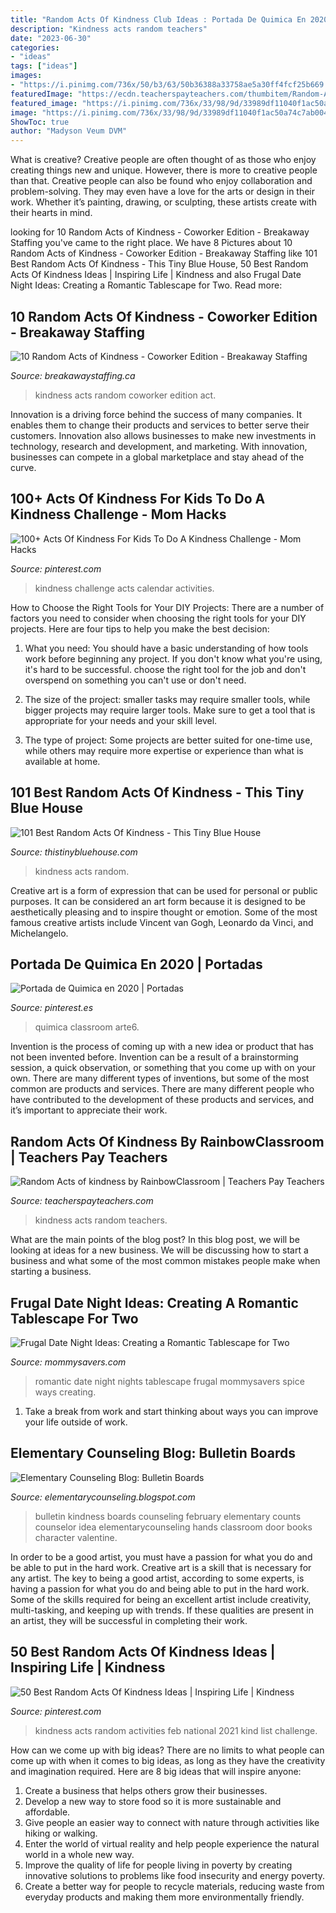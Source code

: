 ```yaml
---
title: "Random Acts Of Kindness Club Ideas : Portada De Quimica En 2020"
description: "Kindness acts random teachers"
date: "2023-06-30"
categories:
- "ideas"
tags: ["ideas"]
images:
- "https://i.pinimg.com/736x/50/b3/63/50b36388a33758ae5a30ff4fcf25b669.jpg"
featuredImage: "https://ecdn.teacherspayteachers.com/thumbitem/Random-Acts-of-kindness-2523748-1535853933/original-2523748-1.jpg"
featured_image: "https://i.pinimg.com/736x/33/98/9d/33989df11040f1ac50a74c7ab0047760.jpg"
image: "https://i.pinimg.com/736x/33/98/9d/33989df11040f1ac50a74c7ab0047760.jpg"
ShowToc: true
author: "Madyson Veum DVM"
---
```



What is creative?
Creative people are often thought of as those who enjoy creating things new and unique. However, there is more to creative people than that. Creative people can also be found who enjoy collaboration and problem-solving. They may even have a love for the arts or design in their work. Whether it’s painting, drawing, or sculpting, these artists create with their hearts in mind.

	

		
looking for 10 Random Acts of Kindness - Coworker Edition - Breakaway Staffing you've came to the right place. We have 8 Pictures about 10 Random Acts of Kindness - Coworker Edition - Breakaway Staffing like 101 Best Random Acts Of Kindness - This Tiny Blue House, 50 Best Random Acts Of Kindness Ideas | Inspiring Life | Kindness and also Frugal Date Night Ideas: Creating a Romantic Tablescape for Two. Read more:
		
    
## 10 Random Acts Of Kindness - Coworker Edition - Breakaway Staffing

<img loading=lazy src="http://breakawaystaffing.ca/wp-content/uploads/2017/02/ictional-literature-is-made-from-the-imagination.-1.png" onerror="this.onerror=null;this.src='https://tse2.mm.bing.net/th?id=OIP.ghdDOVGVHYCn88wH2epS3wHaSh&amp;pid=15.1';" alt="10 Random Acts of Kindness - Coworker Edition - Breakaway Staffing">

_Source: breakawaystaffing.ca_

>kindness acts random coworker edition act. 

	

Innovation is a driving force behind the success of many companies. It enables them to change their products and services to better serve their customers. Innovation also allows businesses to make new investments in technology, research and development, and marketing. With innovation, businesses can compete in a global marketplace and stay ahead of the curve.

    
## 100+ Acts Of Kindness For Kids To Do A Kindness Challenge - Mom Hacks

<img loading=lazy src="https://i.pinimg.com/736x/c8/24/1a/c8241a3af9151746891e4184585a9d38.jpg" onerror="this.onerror=null;this.src='https://tse4.mm.bing.net/th?id=OIP.mO6h_QtBcOgrPdHqWUQxWwHaLH&amp;pid=15.1';" alt="100+ Acts Of Kindness For Kids To Do A Kindness Challenge - Mom Hacks">

_Source: pinterest.com_

>kindness challenge acts calendar activities. 

	

How to Choose the Right Tools for Your DIY Projects:
There are a number of factors you need to consider when choosing the right tools for your DIY projects. Here are four tips to help you make the best decision:
1. What you need: You should have a basic understanding of how tools work before beginning any project. If you don't know what you're using, it's hard to be successful. choose the right tool for the job and don't overspend on something you can't use or don't need.

2. The size of the project: smaller tasks may require smaller tools, while bigger projects may require larger tools. Make sure to get a tool that is appropriate for your needs and your skill level.

3. The type of project: Some projects are better suited for one-time use, while others may require more expertise or experience than what is available at home.

    
## 101 Best Random Acts Of Kindness - This Tiny Blue House

<img loading=lazy src="https://www.thistinybluehouse.com/wp-content/uploads/2020/11/random-acts-of-kindness-1.png" onerror="this.onerror=null;this.src='https://tse3.mm.bing.net/th?id=OIP.8EoYhFbZ-6MqT8RQwXbFMAHaO0&amp;pid=15.1';" alt="101 Best Random Acts Of Kindness - This Tiny Blue House">

_Source: thistinybluehouse.com_

>kindness acts random. 

	

Creative art is a form of expression that can be used for personal or public purposes. It can be considered an art form because it is designed to be aesthetically pleasing and to inspire thought or emotion. Some of the most famous creative artists include Vincent van Gogh, Leonardo da Vinci, and Michelangelo.

    
## Portada De Quimica En 2020 | Portadas

<img loading=lazy src="https://i.pinimg.com/736x/33/98/9d/33989df11040f1ac50a74c7ab0047760.jpg" onerror="this.onerror=null;this.src='https://tse1.mm.bing.net/th?id=OIP.UV8RYJfC88HlPS_uWsnW7AHaOR&amp;pid=15.1';" alt="Portada de Quimica en 2020 | Portadas">

_Source: pinterest.es_

>quimica classroom arte6. 

	

Invention is the process of coming up with a new idea or product that has not been invented before. Invention can be a result of a brainstorming session, a quick observation, or something that you come up with on your own. There are many different types of inventions, but some of the most common are products and services. There are many different people who have contributed to the development of these products and services, and it’s important to appreciate their work.

    
## Random Acts Of Kindness By RainbowClassroom | Teachers Pay Teachers

<img loading=lazy src="https://ecdn.teacherspayteachers.com/thumbitem/Random-Acts-of-kindness-2523748-1535853933/original-2523748-1.jpg" onerror="this.onerror=null;this.src='https://tse2.mm.bing.net/th?id=OIP.wuCaqNZy1wKqmjLAiCi8NgAAAA&amp;pid=15.1';" alt="Random Acts of kindness by RainbowClassroom | Teachers Pay Teachers">

_Source: teacherspayteachers.com_

>kindness acts random teachers. 

	

What are the main points of the blog post?
In this blog post, we will be looking at ideas for a new business. We will be discussing how to start a business and what some of the most common mistakes people make when starting a business.

    
## Frugal Date Night Ideas: Creating A Romantic Tablescape For Two

<img loading=lazy src="http://www.mommysavers.com/wp-content/uploads/2013/01/IMG_9062-1024x651.jpg" onerror="this.onerror=null;this.src='https://tse2.mm.bing.net/th?id=OIP.NJv006sQlhH_CtzzuBljcQHaEt&amp;pid=15.1';" alt="Frugal Date Night Ideas: Creating a Romantic Tablescape for Two">

_Source: mommysavers.com_

>romantic date night nights tablescape frugal mommysavers spice ways creating. 

	

1. Take a break from work and start thinking about ways you can improve your life outside of work.

    
## Elementary Counseling Blog: Bulletin Boards

<img loading=lazy src="https://2.bp.blogspot.com/-s34yi6GQAug/URlzfYxxpgI/AAAAAAAAAj8/cI3akOPKXMU/s1600/2013-02-10+20.01.55.jpg" onerror="this.onerror=null;this.src='https://tse2.mm.bing.net/th?id=OIP.WLlkvdzlgUrqi_55C3lapgHaFj&amp;pid=15.1';" alt="Elementary Counseling Blog: Bulletin Boards">

_Source: elementarycounseling.blogspot.com_

>bulletin kindness boards counseling february elementary counts counselor idea elementarycounseling hands classroom door books character valentine. 

	

In order to be a good artist, you must have a passion for what you do and be able to put in the hard work.
Creative art is a skill that is necessary for any artist. The key to being a good artist, according to some experts, is having a passion for what you do and being able to put in the hard work. Some of the skills required for being an excellent artist include creativity, multi-tasking, and keeping up with trends. If these qualities are present in an artist, they will be successful in completing their work.

    
## 50 Best Random Acts Of Kindness Ideas | Inspiring Life | Kindness

<img loading=lazy src="https://i.pinimg.com/736x/50/b3/63/50b36388a33758ae5a30ff4fcf25b669.jpg" onerror="this.onerror=null;this.src='https://tse3.mm.bing.net/th?id=OIP.U7SDEOBthGubtmz5QSaPZQHaLH&amp;pid=15.1';" alt="50 Best Random Acts Of Kindness Ideas | Inspiring Life | Kindness">

_Source: pinterest.com_

>kindness acts random activities feb national 2021 kind list challenge. 

	

How can we come up with big ideas?
There are no limits to what people can come up with when it comes to big ideas, as long as they have the creativity and imagination required. Here are 8 big ideas that will inspire anyone:
1. Create a business that helps others grow their businesses. 
2. Develop a new way to store food so it is more sustainable and affordable. 
3. Give people an easier way to connect with nature through activities like hiking or walking. 
4. Enter the world of virtual reality and help people experience the natural world in a whole new way. 
5. Improve the quality of life for people living in poverty by creating innovative solutions to problems like food insecurity and energy poverty. 
6. Create a better way for people to recycle materials, reducing waste from everyday products and making them more environmentally friendly. 

